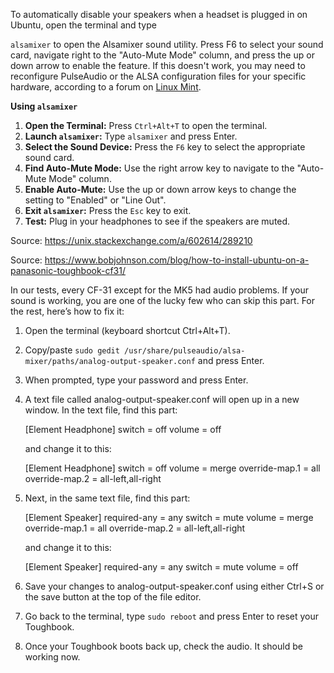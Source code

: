 To automatically disable your speakers when a headset is plugged in on Ubuntu, open the terminal and type

`alsamixer` to open the Alsamixer sound utility. Press F6 to select your sound card, navigate right to the "Auto-Mute Mode" column, and press the up or down arrow to enable the feature. If this doesn't work, you may need to reconfigure PulseAudio or the ALSA configuration files for your specific hardware, according to a forum on [Linux Mint](https://forums.linuxmint.com/viewtopic.php?t=301623). 

**Using `alsamixer`** 

1.  **Open the Terminal:** Press `Ctrl+Alt+T` to open the terminal.
2.  **Launch `alsamixer`:** Type `alsamixer` and press Enter.
3.  **Select the Sound Device:** Press the `F6` key to select the appropriate sound card.
4.  **Find Auto-Mute Mode:** Use the right arrow key to navigate to the "Auto-Mute Mode" column.
5.  **Enable Auto-Mute:** Use the up or down arrow keys to change the setting to "Enabled" or "Line Out".
6.  **Exit `alsamixer`:** Press the `Esc` key to exit.
7.  **Test:** Plug in your headphones to see if the speakers are muted.



Source: <https://unix.stackexchange.com/a/602614/289210>

Source: <https://www.bobjohnson.com/blog/how-to-install-ubuntu-on-a-panasonic-toughbook-cf31/>

In our tests, every CF-31 except for the MK5 had audio problems. If your sound is working, you are one of the lucky few who can skip this part. For the rest, here’s how to fix it:

1.  Open the terminal (keyboard shortcut Ctrl+Alt+T).
2.  Copy/paste `sudo gedit /usr/share/pulseaudio/alsa-mixer/paths/analog-output-speaker.conf` and press Enter.
3.  When prompted, type your password and press Enter.
4.  A text file called analog-output-speaker.conf will open up in a new window. In the text file, find this part:  
    
    \[Element Headphone\]
    switch = off
    volume = off
    	
    
    and change it to this:  
    
    \[Element Headphone\]
    switch = off
    volume = merge
    override-map.1 = all
    override-map.2 = all-left,all-right
    	
    
5.  Next, in the same text file, find this part:  
    
    \[Element Speaker\]
    required-any = any
    switch = mute
    volume = merge
    override-map.1 = all
    override-map.2 = all-left,all-right
    	
    
    and change it to this:  
    
    \[Element Speaker\]
    required-any = any
    switch = mute
    volume = off
    	
    
6.  Save your changes to analog-output-speaker.conf using either Ctrl+S or the save button at the top of the file editor.
7.  Go back to the terminal, type `sudo reboot` and press Enter to reset your Toughbook.
8.  Once your Toughbook boots back up, check the audio. It should be working now.


